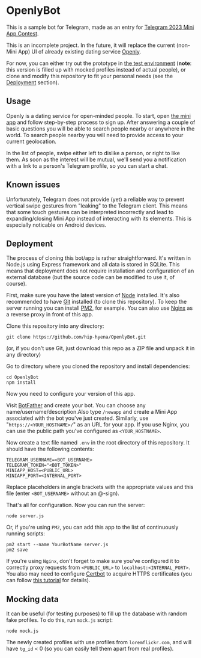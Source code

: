 # OpenlyBot

This is a sample bot for Telegram, made as an entry for [Telegram 2023 Mini App Contest](https://t.me/contest/327).

This is an incomplete project. In the future, it will replace the current (non-Mini App) UI of already existing dating service [Openly](https://t.me/OpenlyBot).

For now, you can either try out the prototype in [the test environment](https://t.me/OpenlyBot/test) (**note**: this version is filled up with mocked profiles instead of actual people), or clone and modify this repository to fit your personal needs (see the [Deployment](#Deployment) section).

## Usage

Openly is a dating service for open-minded people. To start, open [the mini app](https://t.me/OpenlyBot/test) and follow step-by-step process to sign up. After answering a couple of basic questions you will be able to search people nearby or anywhere in the world. To search people nearby you will need to provide access to your current geolocation.

In the list of people, swipe either left to dislike a person, or right to like them. As soon as the interest will be mutual, we'll send you a notification with a link to a person's Telegram profile, so you can start a chat.

## Known issues

Unfortunately, Telegram does not provide (yet) a reliable way to prevent vertical swipe gestures from "leaking" to the Telegram client. This means that some touch gestures can be interpreted incorrectly and lead to expanding/closing Mini App instead of interacting with its elements. This is especially noticable on Android devices.

## Deployment

The process of cloning this bot/app is rather straightforward. It's written in Node.js using Express framework and all data is stored in SQLite. This means that deployment does not require installation and configuration of an external database (but the source code can be modified to use it, of course).

First, make sure you have the latest version of [Node](https://nodejs.org/en) installed. It's also recommended to have [Git](https://git-scm.com/downloads) installed (to clone this repository). To keep the server running you can install [PM2](https://pm2.keymetrics.io/), for example. You can also use [Nginx](https://nginx.org/en/download.html) as a reverse proxy in front of this app.

Clone this repository into any directory:
```
git clone https://github.com/hip-hyena/OpenlyBot.git
```
(or, if you don't use Git, just download this repo as a ZIP file and unpack it in any directory)

Go to directory where you cloned the repository and install dependencies:
```
cd OpenlyBot
npm install
```

Now you need to configure your version of this app.

Visit [BotFather](https://t.me/BotFather) and create your bot. You can choose any name/username/description.Also type `/newapp` and create a Mini App associated with the bot you've just created. Similarly, use "`https://<YOUR_HOSTNAME>/`" as an URL for your app. If you use Nginx, you can use the public path you've configured as `<YOUR_HOSTNAME>`.

Now create a text file named `.env` in the root directory of this repository. It should have the following contents:
```
TELEGRAM_USERNAME=<BOT_USERNAME>
TELEGRAM_TOKEN="<BOT_TOKEN>"
MINIAPP_HOST=<PUBLIC_URL>
MINIAPP_PORT=<INTERNAL_PORT>
```

Replace placeholders in angle brackets with the appropriate values and this file (enter `<BOT_USERNAME>` without an @-sign).

That's all for configuration. Now you can run the server:
```
node server.js
```

Or, if you're using `PM2`, you can add this app to the list of continuously running scripts:
```
pm2 start --name YourBotName server.js
pm2 save
```

If you're using `Nginx`, don't forget to make sure you've configured it to correctly proxy requests from `<PUBLIC_URL>` to `localhost:<INTERNAL_PORT>`. You also may need to configure [Certbot](https://certbot.eff.org/) to acquire HTTPS certificates (you can follow [this tutorial](https://www.digitalocean.com/community/tutorials/how-to-secure-nginx-with-let-s-encrypt-on-ubuntu-20-04) for details).

## Mocking data

It can be useful (for testing purposes) to fill up the database with random fake profiles. To do this, run `mock.js` script:

```
node mock.js
```

The newly created profiles with use profiles from `loremflickr.com`, and will have `tg_id` < 0 (so you can easily tell them apart from real profiles).